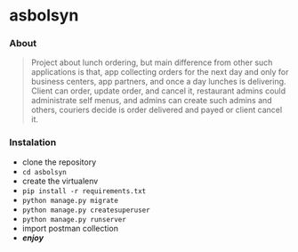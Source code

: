 # asbolsyn

### About

> Project about lunch ordering, but main difference from other such applications is that, app collecting orders for the
> next day and only for business centers, app partners, and once a day lunches is delivering. Client can order, update order, and cancel it,
> restaurant admins could administrate self menus, and admins can create such admins and others, couriers decide is order 
> delivered and payed or client cancel it.

### Instalation    
* clone the repository
* `cd asbolsyn`
* create the virtualenv
* `pip install -r requirements.txt`
* `python manage.py migrate`
* `python manage.py createsuperuser`
* `python manage.py runserver`
* import postman collection
* _**enjoy**_
